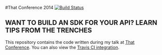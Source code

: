 #That Conference 2014 [![Build Status](https://travis-ci.org/wadewegner/ThatConference2014.svg?branch=master)](https://travis-ci.org/wadewegner/ThatConference2014)

## WANT TO BUILD AN SDK FOR YOUR API? LEARN TIPS FROM THE TRENCHES

This repository contains the code written during my talk at [That Conference](https://www.thatconference.com/Sessions/Session/1267). You can also view the [Travis CI integration](https://travis-ci.org/wadewegner/ThatConference2014).
